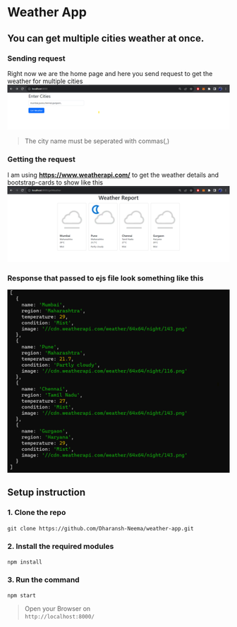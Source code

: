 # Weather App

## You can get multiple cities weather at once.

### Sending request

Right now we are the home page and here you send request to get the weather for multiple cities
![home-page](https://github.com/Dharansh-Neema/weather-app/blob/main/Images/EnterCities.png)

> The city name must be seperated with commas(,)

### Getting the request

I am using **https://www.weatherapi.com/** to get the weather details and bootstrap-cards to show like this
![weather-report](https://github.com/Dharansh-Neema/weather-app/blob/main/Images/weatherReport.png)

### Response that passed to ejs file look something like this

![respone](https://github.com/Dharansh-Neema/weather-app/blob/main/Images/responseImage.png)

## Setup instruction

### 1. Clone the repo

`git clone https://github.com/Dharansh-Neema/weather-app.git`

### 2. Install the required modules

`npm install`

### 3. Run the command

`npm start`

> Open your Browser on  
> `http://localhost:8000/`
